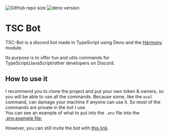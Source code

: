 ![GitHub repo size](https://img.shields.io/github/repo-size/Ayfri/tsc)
![deno version](https://img.shields.io/badge/deno-1.8.1-grey?logo=deno)

# TSC Bot

TSC-Bot is a discord bot made in TypeScript using Deno and the [Harmony](https://github.com/harmonyland/harmony) module.

Its purpose is to offer fun and utils commands for TypeScript/JavaScript/other developers on Discord.

## How to use it

I recommend you to clone the project and put your own token & owners, so you will be able to use all the commands.
Because some, like the `eval` command, can damage your machine if anyone can use it.
So most of the commands are private in the bot I use.<br>
You can see an example of what to put into the `.env` file into the [.env.example file](./.env.example);

However, you can still invite the bot with [this link](https://discord.com/oauth2/authorize?client_id=801974521133269053&scope=bot&permissions=289856).

